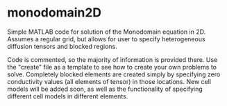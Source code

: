 # monodomain2D
Simple MATLAB code for solution of the Monodomain equation in 2D. Assumes a regular grid, but allows for user to specify heterogeneous diffusion tensors and blocked regions.

Code is commented, so the majority of information is provided there. Use the "create" file as a template to see how to create your own problems to solve. Completely blocked elements
are created simply by specifying zero conductivity values (all elements of tensor) in those locations. New cell models will be added soon, as well as the functionality of specifying
different cell models in different elements.